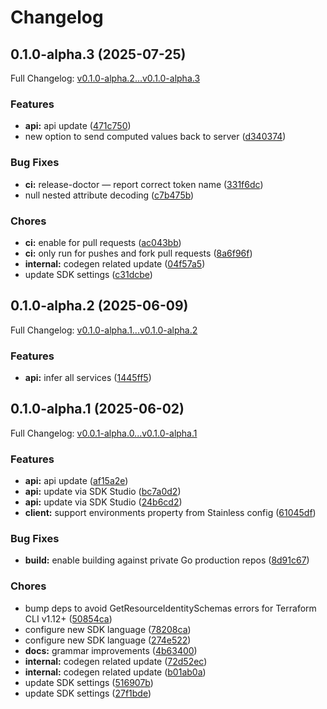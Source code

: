 # Changelog

## 0.1.0-alpha.3 (2025-07-25)

Full Changelog: [v0.1.0-alpha.2...v0.1.0-alpha.3](https://github.com/Metronome-Industries/terraform-provider-metronome/compare/v0.1.0-alpha.2...v0.1.0-alpha.3)

### Features

* **api:** api update ([471c750](https://github.com/Metronome-Industries/terraform-provider-metronome/commit/471c750e49acbe5c916a547669a449da4f30104a))
* new option to send computed values back to server ([d340374](https://github.com/Metronome-Industries/terraform-provider-metronome/commit/d3403742a77efbfe98cdae3f5f9259d85a8103b6))


### Bug Fixes

* **ci:** release-doctor — report correct token name ([331f6dc](https://github.com/Metronome-Industries/terraform-provider-metronome/commit/331f6dc23fad047aca9f789e75f6cff819efd2a2))
* null nested attribute decoding ([c7b475b](https://github.com/Metronome-Industries/terraform-provider-metronome/commit/c7b475b7e9037eedd1c742723c69865b1ded8015))


### Chores

* **ci:** enable for pull requests ([ac043bb](https://github.com/Metronome-Industries/terraform-provider-metronome/commit/ac043bb0107a5958ba520386fc5e58039b7a5dfb))
* **ci:** only run for pushes and fork pull requests ([8a6f96f](https://github.com/Metronome-Industries/terraform-provider-metronome/commit/8a6f96f573b05583ca14f5702d0c4a3663c6cf9b))
* **internal:** codegen related update ([04f57a5](https://github.com/Metronome-Industries/terraform-provider-metronome/commit/04f57a5846de37919f64bce684c64736795ccd1f))
* update SDK settings ([c31dcbe](https://github.com/Metronome-Industries/terraform-provider-metronome/commit/c31dcbec9e4c0e0896edf15fb24dace7c684b82a))

## 0.1.0-alpha.2 (2025-06-09)

Full Changelog: [v0.1.0-alpha.1...v0.1.0-alpha.2](https://github.com/Metronome-Industries/terraform-provider-metronome/compare/v0.1.0-alpha.1...v0.1.0-alpha.2)

### Features

* **api:** infer all services ([1445ff5](https://github.com/Metronome-Industries/terraform-provider-metronome/commit/1445ff50e08468b0140a3f9fb7ae382499fa0cec))

## 0.1.0-alpha.1 (2025-06-02)

Full Changelog: [v0.0.1-alpha.0...v0.1.0-alpha.1](https://github.com/Metronome-Industries/terraform-provider-metronome/compare/v0.0.1-alpha.0...v0.1.0-alpha.1)

### Features

* **api:** api update ([af15a2e](https://github.com/Metronome-Industries/terraform-provider-metronome/commit/af15a2e4ad62763dd077e7c77d55d4f4b80cf775))
* **api:** update via SDK Studio ([bc7a0d2](https://github.com/Metronome-Industries/terraform-provider-metronome/commit/bc7a0d2261a2737ecacedc5377e1476584446e17))
* **api:** update via SDK Studio ([24b6cd2](https://github.com/Metronome-Industries/terraform-provider-metronome/commit/24b6cd234632d6f00b76e42dec7166809e4eccfb))
* **client:** support environments property from Stainless config ([61045df](https://github.com/Metronome-Industries/terraform-provider-metronome/commit/61045dfbab6a9d090312abf535a6c2f09e27b200))


### Bug Fixes

* **build:** enable building against private Go production repos ([8d91c67](https://github.com/Metronome-Industries/terraform-provider-metronome/commit/8d91c671fadc5f13e7894d4b2cbb31487fc44ecd))


### Chores

* bump deps to avoid GetResourceIdentitySchemas errors for Terraform CLI v1.12+ ([50854ca](https://github.com/Metronome-Industries/terraform-provider-metronome/commit/50854cabe850cd51ff33407087951263e1c3dd3c))
* configure new SDK language ([78208ca](https://github.com/Metronome-Industries/terraform-provider-metronome/commit/78208cac02cef64f3fe66f754bf526278a17e81b))
* configure new SDK language ([274e522](https://github.com/Metronome-Industries/terraform-provider-metronome/commit/274e5224fe74887e75e153e366d9defa0df37502))
* **docs:** grammar improvements ([4b63400](https://github.com/Metronome-Industries/terraform-provider-metronome/commit/4b634003635bcee03e530e514972e301895d2064))
* **internal:** codegen related update ([72d52ec](https://github.com/Metronome-Industries/terraform-provider-metronome/commit/72d52eca0efe9d06fafb171c6384c946c9742d01))
* **internal:** codegen related update ([b01ab0a](https://github.com/Metronome-Industries/terraform-provider-metronome/commit/b01ab0a2304168b145ea4b27ca550831f90977a5))
* update SDK settings ([516907b](https://github.com/Metronome-Industries/terraform-provider-metronome/commit/516907b78611bbd6234b884eab60b2a092d117d6))
* update SDK settings ([27f1bde](https://github.com/Metronome-Industries/terraform-provider-metronome/commit/27f1bdee1111fc1565cffa524d1c7185d073ac38))
